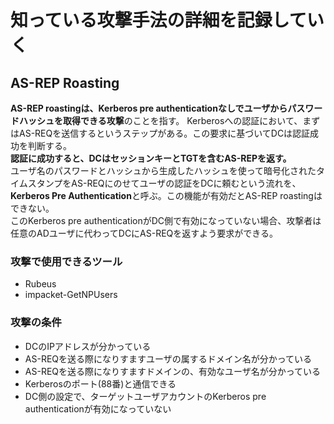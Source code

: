 # 知っている攻撃手法の詳細を記録していく

## AS-REP Roasting
**AS-REP roastingは、Kerberos pre authenticationなしでユーザからパスワードハッシュを取得できる攻撃**のことを指す。
Kerberosへの認証において、まずはAS-REQを送信するというステップがある。この要求に基づいてDCは認証成功を判断する。  
**認証に成功すると、DCはセッションキーとTGTを含むAS-REPを返す。**  
ユーザ名のパスワードとハッシュから生成したハッシュを使って暗号化されたタイムスタンプをAS-REQにのせてユーザの認証をDCに頼むという流れを、**Kerberos Pre Authentication**と呼ぶ。この機能が有効だとAS-REP roastingはできない。  
このKerberos pre authenticationがDC側で有効になっていない場合、攻撃者は任意のADユーザに代わってDCにAS-REQを返すよう要求ができる。

### 攻撃で使用できるツール
- Rubeus
- impacket-GetNPUsers
### 攻撃の条件
- DCのIPアドレスが分かっている
- AS-REQを送る際になりすますユーザの属するドメイン名が分かっている
- AS-REQを送る際になりすますドメインの、有効なユーザ名が分かっている
- Kerberosのポート(88番)と通信できる
- DC側の設定で、ターゲットユーザアカウントのKerberos pre authenticationが有効になっていない